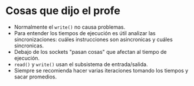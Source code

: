 # Cosas que dijo el profe

-   Normalmente el `write()` no causa problemas.
-   Para entender los tiempos de ejecución es útil analizar las sincronizaciones: cuáles instrucciones son asincronicas y cuáles sincronicas.
-   Debajo de los sockets "pasan cosas" que afectan al tiempo de ejecución.
-   `read()` y `write()` usan el subsistema de entrada/salida.
-   Siempre se recomienda hacer varias iteraciones tomando los tiempos y sacar promedios.
